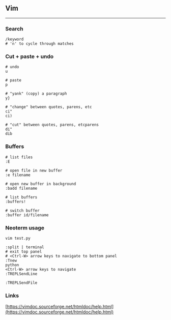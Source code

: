 ## Vim

------------------------------

### Search

```vim
/keyword
# 'n' to cycle through matches
```

### Cut + paste + undo

```vim
# undo
u

# paste
p

# "yank" (copy) a paragraph
y}

# "change" between quotes, parens, etc
ci"
ci)

# "cut" between quotes, parens, etcparens
di"
dib
```

### Buffers

```vim
# list files
:E

# open file in new buffer
:e filename

# open new buffer in background
:badd filename

# list buffers
:buffers!

# switch buffer
:buffer id/filename
```

### Neoterm usage

```shell
vim test.py

:split | terminal
# exit top panel
# <Ctrl-W> arrow keys to navigate to bottom panel
:Tnew
python
<Ctrl-W> arrow keys to navigate
:TREPLSendLine

:TREPLSendFile
```

### Links

[https://vimdoc.sourceforge.net/htmldoc/help.html](https://vimdoc.sourceforge.net/htmldoc/help.html)
